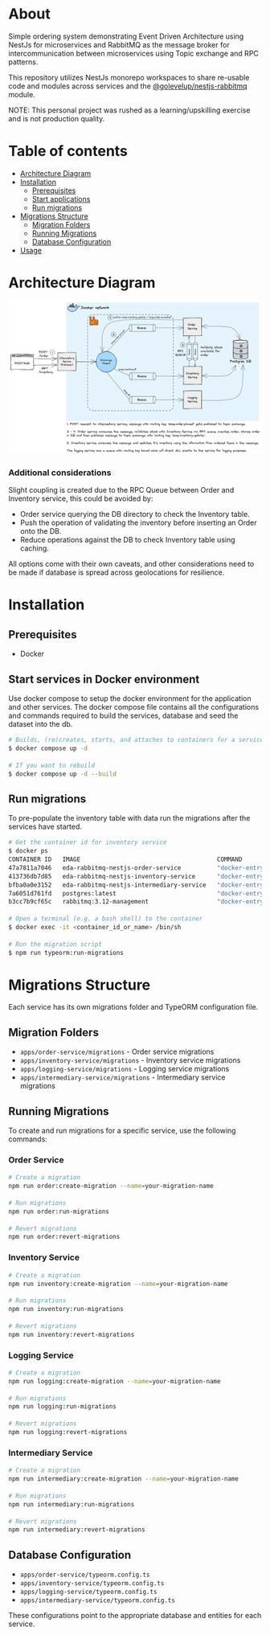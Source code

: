 # About

Simple ordering system demonstrating Event Driven Architecture using NestJs for microservices and RabbitMQ as the message broker for intercommunication between microservices using Topic exchange and RPC patterns.

This repository utilizes NestJs monorepo workspaces to share re-usable code and modules across services and the [@golevelup/nestjs-rabbitmq](https://www.npmjs.com/package/@golevelup/nestjs-rabbitmq) module.

NOTE: This personal project was rushed as a learning/upskilling exercise and is not production quality.

# Table of contents

<!--ts-->

- [Architecture Diagram](#architecture-diagram)
- [Installation](#installation)
  - [Prerequisites](#prerequisites)
  - [Start applications](#start-applications)
  - [Run migrations](#run-migrations)
- [Migrations Structure](#migrations-structure)
  - [Migration Folders](#migration-folders)
  - [Running Migrations](#running-migrations)
  - [Database Configuration](#database-configuration)
- [Usage](#usage)
<!--te-->

# Architecture Diagram

![Architecture Diagram](/docs/architecture.png)

### Additional considerations

Slight coupling is created due to the RPC Queue between Order and Inventory service, this could be avoided by:

- Order service querying the DB directory to check the Inventory table.
- Push the operation of validating the inventory before inserting an Order onto the DB.
- Reduce operations against the DB to check Inventory table using caching.

All options come with their own caveats, and other considerations need to be made if database is spread across geolocations for resilience.

# Installation

## Prerequisites

- Docker

## Start services in Docker environment

Use docker compose to setup the docker environment for the application and other services. The docker compose file contains all the configurations and commands required to build the services, database and seed the dataset into the db.

```bash
# Builds, (re)creates, starts, and attaches to containers for a service in detached mode. Ommit -d if you don't want to run in detached mode.
$ docker compose up -d

# If you want to rebuild
$ docker compose up -d --build
```

## Run migrations

To pre-populate the inventory table with data run the migrations after the services have started.

```bash
# Get the container id for inventory service
$ docker ps
CONTAINER ID   IMAGE                                      COMMAND                  CREATED          STATUS                    PORTS                                                                                                         NAMES
47a7811a7046   eda-rabbitmq-nestjs-order-service          "docker-entrypoint.s…"   48 minutes ago   Up 46 minutes                                                                                                                           order-service
413736db7d85   eda-rabbitmq-nestjs-inventory-service      "docker-entrypoint.s…"   48 minutes ago   Up 46 minutes                                                                                                                           inventory-service
bfba0a0e3152   eda-rabbitmq-nestjs-intermediary-service   "docker-entrypoint.s…"   48 minutes ago   Up 46 minutes             0.0.0.0:3000->3000/tcp                                                                                        intermediary-service
7a6051d761fd   postgres:latest                            "docker-entrypoint.s…"   48 minutes ago   Up 47 minutes             0.0.0.0:5432->5432/tcp                                                                                        shopdb
b3cc7b9cf65c   rabbitmq:3.12-management                   "docker-entrypoint.s…"   48 minutes ago   Up 47 minutes (healthy)   4369/tcp, 5671/tcp, 0.0.0.0:5672->5672/tcp, 15671/tcp, 15691-15692/tcp, 25672/tcp, 0.0.0.0:15672->15672/tcp   rabbitmq

# Open a terminal (e.g. a bash shell) to the container
$ docker exec -it <container_id_or_name> /bin/sh

# Run the migration script
$ npm run typeorm:run-migrations
```

# Migrations Structure

Each service has its own migrations folder and TypeORM configuration file.

## Migration Folders

- `apps/order-service/migrations` - Order service migrations
- `apps/inventory-service/migrations` - Inventory service migrations 
- `apps/logging-service/migrations` - Logging service migrations
- `apps/intermediary-service/migrations` - Intermediary service migrations

## Running Migrations

To create and run migrations for a specific service, use the following commands:

### Order Service
```bash
# Create a migration
npm run order:create-migration --name=your-migration-name

# Run migrations
npm run order:run-migrations

# Revert migrations
npm run order:revert-migrations
```

### Inventory Service
```bash
# Create a migration
npm run inventory:create-migration --name=your-migration-name

# Run migrations
npm run inventory:run-migrations

# Revert migrations
npm run inventory:revert-migrations
```

### Logging Service
```bash
# Create a migration
npm run logging:create-migration --name=your-migration-name

# Run migrations
npm run logging:run-migrations

# Revert migrations
npm run logging:revert-migrations
```

### Intermediary Service
```bash
# Create a migration
npm run intermediary:create-migration --name=your-migration-name

# Run migrations
npm run intermediary:run-migrations

# Revert migrations
npm run intermediary:revert-migrations
```

## Database Configuration

- `apps/order-service/typeorm.config.ts`
- `apps/inventory-service/typeorm.config.ts`
- `apps/logging-service/typeorm.config.ts`
- `apps/intermediary-service/typeorm.config.ts`

These configurations point to the appropriate database and entities for each service.

